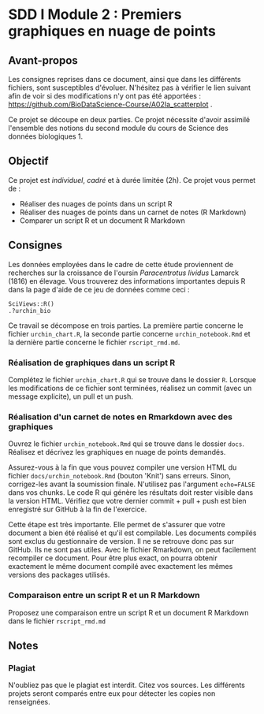 # SDD I Module 2 : Premiers graphiques en nuage de points

## Avant-propos

Les consignes reprises dans ce document, ainsi que dans les différents fichiers, sont susceptibles d'évoluer. N'hésitez pas à vérifier le lien suivant afin de voir si des modifications n'y ont pas été apportées : <https://github.com/BioDataScience-Course/A02Ia_scatterplot> .

Ce projet se découpe en deux parties. Ce projet nécessite d'avoir assimilé l'ensemble des notions du second module du cours de Science des données biologiques 1.

## Objectif

Ce projet est *individuel*, *cadré* et à durée limitée (2h). Ce projet vous permet de :

-   Réaliser des nuages de points dans un script R
-   Réaliser des nuages de points dans un carnet de notes (R Markdown)
-   Comparer un script R et un document R Markdown

## Consignes

Les données employées dans le cadre de cette étude proviennent de recherches sur la croissance de l'oursin *Paracentrotus lividus* Lamarck (1816) en élevage. Vous trouverez des informations importantes depuis R dans la page d'aide de ce jeu de données comme ceci :

    SciViews::R()
    .?urchin_bio

Ce travail se décompose en trois parties. La première partie concerne le fichier `urchin_chart.R`, la seconde partie concerne `urchin_notebook.Rmd` et la dernière partie concerne le fichier `rscript_rmd.md`.

### Réalisation de graphiques dans un script R

Complétez le fichier `urchin_chart.R` qui se trouve dans le dossier `R`. Lorsque les modifications de ce fichier sont terminées, réalisez un commit (avec un message explicite), un pull et un push.

### Réalisation d'un carnet de notes en Rmarkdown avec des graphiques

Ouvrez le fichier `urchin_notebook.Rmd` qui se trouve dans le dossier `docs`. Réalisez et décrivez les graphiques en nuage de points demandés.

Assurez-vous à la fin que vous pouvez compiler une version HTML du fichier `docs/urchin_notebook.Rmd` (bouton 'Knit') sans erreurs. Sinon, corrigez-les avant la soumission finale. N'utilisez pas l'argument `echo=FALSE` dans vos chunks. Le code R qui génère les résultats doit rester visible dans la version HTML. Vérifiez que votre dernier commit + pull + push est bien enregistré sur GitHub à la fin de l'exercice.

Cette étape est très importante. Elle permet de s'assurer que votre document a bien été réalisé et qu'il est compilable. Les documents compilés sont exclus du gestionnaire de version. Il ne se retrouve donc pas sur GitHub. Ils ne sont pas utiles. Avec le fichier Rmarkdown, on peut facilement recompiler ce document. Pour être plus exact, on pourra obtenir exactement le même document compilé avec exactement les mêmes versions des packages utilisés.

### Comparaison entre un script R et un R Markdown

Proposez une comparaison entre un script R et un document R Markdown dans le fichier `rscript_rmd.md`

## Notes

### Plagiat

N'oubliez pas que le plagiat est interdit. Citez vos sources. Les différents projets seront comparés entre eux pour détecter les copies non renseignées.
